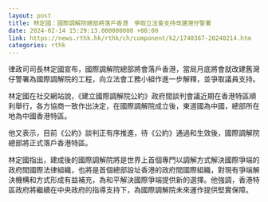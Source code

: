 ```yaml
---
layout: post
title: 林定國：國際調解院總部將落戶香港　爭取立法會支持改建灣仔警署
date: 2024-02-14 15:29:13.000000000 +08:00
link: https://news.rthk.hk/rthk/ch/component/k2/1740367-20240214.htm
categories: rthk
---
```


律政司司長林定國宣布，國際調解院總部將會落戶香港，當局月底將會就改建舊灣仔警署為國際調解院的工程，向立法會工務小組作進一步解釋，並爭取議員支持。

林定國在社交網站說，《建立國際調解院公約》政府間談判會議近期在香港特區順利舉行，各方協商一致作出決定，在國際調解院成立後，東道國為中國，總部所在地為中國香港特區。

他又表示，目前《公約》談判正有序推進，待《公約》通過和生效後，國際調解院總部將正式落戶香港特區。

林定國指出，建成後的國際調解院將是世界上首個專門以調解方式解決國際爭端的政府間國際法律組織，也將是首個總部設址香港的政府間國際組織，對現有爭端解決機構和方式形成有益補充，為和平解決國際爭端提供新的選擇。他強調，香港特區政府將繼續在中央政府的指導支持下，為國際調解院未來運作提供堅實保障。
